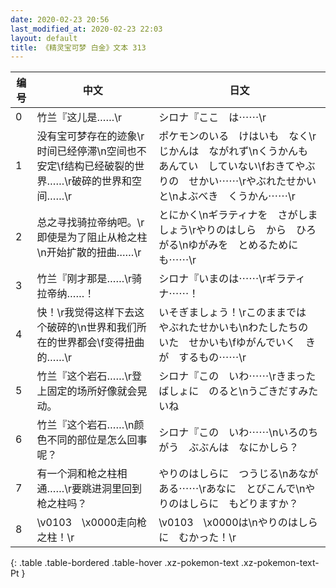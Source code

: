 ```yaml
---
date: 2020-02-23 20:56
last_modified_at: 2020-02-23 22:03
layout: default
title: 《精灵宝可梦 白金》文本 313
---
```

| 编号 | 中文 | 日文 |
| ---- | ---- | ---- |
| 0 | 竹兰『这儿是……\r | シロナ『ここ　は⋯⋯\r |
| 1 | 没有宝可梦存在的迹象\r时间已经停滞\n空间也不安定\f结构已经破裂的世界……\r破碎的世界和空间……\r | ポケモンのいる　けはいも　なく\rじかんは　ながれず\nくうかんも　あんてい　していない\fおきてやぶりの　せかい⋯⋯\rやぶれたせかい　と\nよぶべき　くうかん⋯⋯\r |
| 2 | 总之寻找骑拉帝纳吧。\r即使是为了阻止从枪之柱\n开始扩散的扭曲……\r | とにかく\nギラティナを　さがしましょう\rやりのはしら　から　ひろがる\nゆがみを　とめるためにも⋯⋯\r |
| 3 | 竹兰『刚才那是……\r骑拉帝纳……！ | シロナ『いまのは⋯⋯\rギラティナ⋯⋯！ |
| 4 | 快！\r我觉得这样下去这个破碎的\n世界和我们所在的世界都会\f变得扭曲的……\r | いそぎましょう！\rこのままでは　やぶれたせかいも\nわたしたちの　いた　せかいも\fゆがんでいく　きが　するもの⋯⋯\r |
| 5 | 竹兰『这个岩石……\r登上固定的场所好像就会晃动。 | シロナ『この　いわ⋯⋯\rきまった　ばしょに　のると\nうごきだすみたいね |
| 6 | 竹兰『这个岩石……\n颜色不同的部位是怎么回事呢？ | シロナ『この　いわ⋯⋯\nいろのちがう　ぶぶんは　なにかしら？ |
| 7 | 有一个洞和枪之柱相通……\r要跳进洞里回到枪之柱吗？ | やりのはしらに　つうじる\nあなが　ある⋯⋯\rあなに　とびこんで\nやりのはしらに　もどりますか？ |
| 8 | \v0103　\x0000走向枪之柱！\r | \v0103　\x0000は\nやりのはしらに　むかった！\r |
{: .table .table-bordered .table-hover .xz-pokemon-text .xz-pokemon-text-Pt }